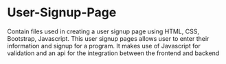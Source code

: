 # User-Signup-Page
Contain files used in creating a user signup page using HTML, CSS, Bootstrap, Javascript.
This user signup pages allows user to enter their information and signup for a program. 
It makes use of Javascript for validation and an api for the integration between the frontend and backend
